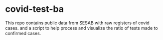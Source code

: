 # covid-test-ba
This repo contains public data from SESAB with raw registers of covid cases. and a script to help process and visualize the ratio of tests made to confirmed cases.
